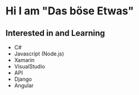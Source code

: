 # Hi I am "Das böse Etwas"

## Interested in and Learning

- C#
- Javascript    (Node.js)
- Xamarin
- VisualStudio
- API
- Django
- Angular

